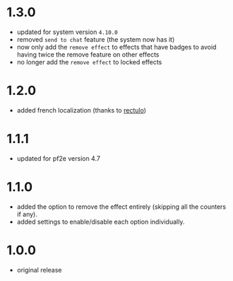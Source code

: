 # 1.3.0

-   updated for system version `4.10.0`
-   removed `send to chat` feature (the system now has it)
-   now only add the `remove effect` to effects that have badges to avoid having twice the remove feature on other effects
-   no longer add the `remove effect` to locked effects

# 1.2.0

-   added french localization (thanks to [rectulo](https://github.com/rectulo))

# 1.1.1

-   updated for pf2e version 4.7

# 1.1.0

-   added the option to remove the effect entirely (skipping all the counters if any).
-   added settings to enable/disable each option individually.

# 1.0.0

-   original release
